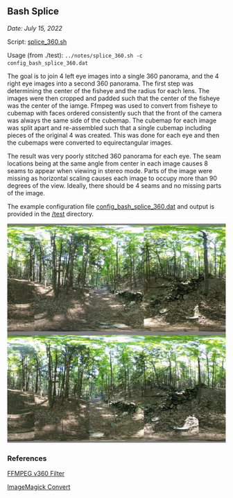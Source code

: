 ## Bash Splice

*Date: July 15, 2022*

Script: [splice_360.sh](./splice_360.sh)

Usage (from ./test): `../notes/splice_360.sh -c config_bash_splice_360.dat`

The goal is to join 4 left eye images into a single 360 panorama, and the 4 right eye images into a second 360 panorama. The first step was determining the center of the fisheye and the radius for each lens. The images were then cropped and padded such that the center of the fisheye was the center of the iamge. Ffmpeg was used to convert from fisheye to cubemap with faces ordered consistently such that the front of the camera was always the same side of the cubemap. The cubemap for each image was split apart and re-assembled such that a single cubemap including pieces of the original 4 was created. This was done for each eye and then the cubemaps were converted to equirectangular images.

The result was very poorly stitched 360 panorama for each eye. The seam locations being at the same angle from center in each image causes 8 seams to appear when viewing in stereo mode. Parts of the image were missing as horizontal scaling causes each image to occupy more than 90 degrees of the view. Ideally, there should be 4 seams and no missing parts of the image.

The example configuration file [config_bash_splice_360.dat](../test/config_bash_splice_360.dat) and output is provided in the [/test](../test/) directory.

<img src="../test/HET_0014_bash.JPG" alt="Bash splice result." width="540px" />

### References

[FFMPEG v360 Filter](https://ffmpeg.org/ffmpeg-filters.html#v360)

[ImageMagick Convert](https://imagemagick.org/script/convert.php)
